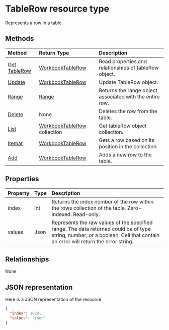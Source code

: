 # TableRow resource type

Represents a row in a table.


## Methods

| Method		   | Return Type	|Description|
|:---------------|:--------|:----------|
|[Get TableRow](../api/tablerow_get.md) | [WorkbookTableRow](tablerow.md) |Read properties and relationships of tableRow object.|
|[Update](../api/tablerow_update.md) | [WorkbookTableRow](tablerow.md)	|Update TableRow object. |
|[Range](../api/tablerow_range.md)|[Range](range.md)|Returns the range object associated with the entire row.|
|[Delete](../api/tablerow_delete.md)|None|Deletes the row from the table.|
|[List](../api/tablerow_list.md) | [WorkbookTableRow](tablerow.md) collection |Get tableRow object collection. |
|[Itemat](../api/tablerowcollection_itemat.md)|[WorkbookTableRow](tablerow.md)|Gets a row based on its position in the collection.|
|[Add](../api/tablerowcollection_add.md)|[WorkbookTableRow](tablerow.md)|Adds a new row to the table.|

## Properties
| Property	   | Type	|Description|
|:---------------|:--------|:----------|
|index|int|Returns the index number of the row within the rows collection of the table. Zero-indexed. Read-only.|
|values|Json|Represents the raw values of the specified range. The data returned could be of type string, number, or a boolean. Cell that contain an error will return the error string.|

## Relationships
None


## JSON representation

Here is a JSON representation of the resource.

<!--{
  "blockType": "resource",
  "optionalProperties": [],
  "baseType": "microsoft.graph.entity",
  "@odata.type": "microsoft.graph.workbookTableRow"
}-->

```json
{
  "index": 1024,
  "values": "json"
}

```

<!-- uuid: 8fcb5dbc-d5aa-4681-8e31-b001d5168d79
2015-10-25 14:57:30 UTC -->
<!-- {
  "type": "#page.annotation",
  "description": "TableRow resource",
  "keywords": "",
  "section": "documentation",
  "tocPath": ""
}-->